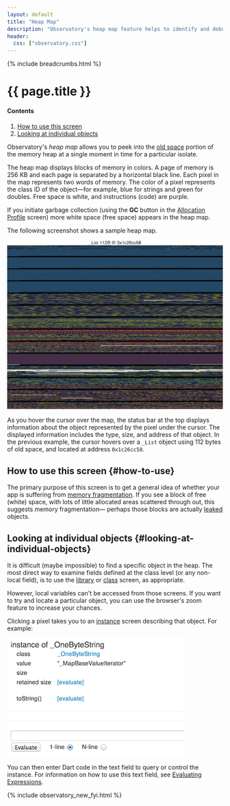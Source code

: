 ```yaml
---
layout: default
title: "Heap Map"
description: "Observatory's heap map feature helps to identify and debug memory fragmentation in your Dart application."
header:
  css: ["observatory.css"]
---
```


{% include breadcrumbs.html %}

# {{ page.title }}

<h4>Contents</h4>
<ol class="toc">
  <li> <a href="#how-to-use">How to use this screen</a> </li>
  <li> <a href="#looking-at-individual-objects">Looking at individual
                objects</a> </li>
</ol>

Observatory's _heap map_ allows you to peek into the 
[old space](glossary.html#old-space) portion of the memory heap
at a single moment in time for a particular isolate.

The heap map displays blocks of memory in colors. A page of memory
is 256 KB and each page is separated by a horizontal black line. 
Each pixel in the map represents two words of memory.
The color of a pixel represents the class ID of the
object&mdash;for example, blue for strings and green for doubles.
Free space is white, and instructions (code) are purple.

If you initiate garbage collection (using the **GC** button
in the [Allocation Profile](allocation-profile.html) screen)
more white space (free space) appears in the heap map.

The following screenshot shows a sample heap map.

<img src="images/HeapMap.png" alt="Heap map">

As you hover the cursor over the map, the status bar at the top displays
information about the object represented by the pixel under the cursor.
The displayed information includes the type, size, and address of that object.
In the previous example, the cursor
hovers over a `_List` object using 112 bytes of old space, and located at
address `0x1c26cc58`.

## How to use this screen {#how-to-use}

The primary purpose of this screen is to get a general idea of
whether your app is suffering from
[memory fragmentation](glossary.html#memory-fragmentation).
If you see a block of free (white) space, with lots of little
allocated areas scattered through out, this suggests memory
fragmentation&mdash; perhaps those blocks are actually 
[leaked](glossary.html#memory-leak) objects.

## Looking at individual objects {#looking-at-individual-objects}

It is difficult (maybe impossible) to find a specific object
in the heap. The most direct way to examine fields defined at
the class level (or any non-local field), is to use the
[library](screens.html#library-screen) or
[class](screens.html#class-screen) screen, as appropriate.

However, local variables can't be accessed from those screens.
If you want to try and locate a particular object,
you can use the browser's zoom feature to increase your chances.

Clicking a pixel takes you to an [instance](screens.html#instance-screen)
screen describing that object.  For example:

<img src="images/EvaluateObject.png" alt="evaluate object">

You can then enter Dart code in the text field to query or control
the instance. For information on how to use this text field,
see [Evaluating Expressions](evaluate.html).

{% include observatory_new_fyi.html %}

